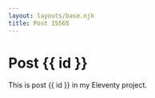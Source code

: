 ```yaml
---
layout: layouts/base.njk
title: Post 15565
---
```


# Post {{ id }}

This is post {{ id }} in my Eleventy project.
